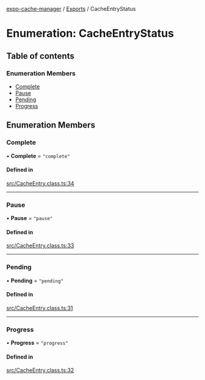 [expo-cache-manager](../README.md) / [Exports](../modules.md) / CacheEntryStatus

# Enumeration: CacheEntryStatus

## Table of contents

### Enumeration Members

- [Complete](CacheEntryStatus.md#complete)
- [Pause](CacheEntryStatus.md#pause)
- [Pending](CacheEntryStatus.md#pending)
- [Progress](CacheEntryStatus.md#progress)

## Enumeration Members

### Complete

• **Complete** = ``"complete"``

#### Defined in

[src/CacheEntry.class.ts:34](https://github.com/WhidRubeld/expo-file-system-manager/blob/985dd7f/src/CacheEntry.class.ts#L34)

___

### Pause

• **Pause** = ``"pause"``

#### Defined in

[src/CacheEntry.class.ts:33](https://github.com/WhidRubeld/expo-file-system-manager/blob/985dd7f/src/CacheEntry.class.ts#L33)

___

### Pending

• **Pending** = ``"pending"``

#### Defined in

[src/CacheEntry.class.ts:31](https://github.com/WhidRubeld/expo-file-system-manager/blob/985dd7f/src/CacheEntry.class.ts#L31)

___

### Progress

• **Progress** = ``"progress"``

#### Defined in

[src/CacheEntry.class.ts:32](https://github.com/WhidRubeld/expo-file-system-manager/blob/985dd7f/src/CacheEntry.class.ts#L32)
